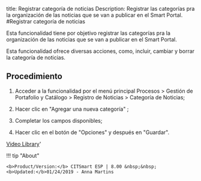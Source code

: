 title: Registrar categoría de noticias
Description: Registrar las categorías pra la organización de las noticias que se van a publicar en el Smart Portal.
#Registrar categoría de noticias


Esta funcionalidad tiene por objetivo registrar las categorías pra la
organización de las noticias que se van a publicar en el Smart Portal.

Esta funcionalidad ofrece diversas acciones, como, incluir, cambiar y borrar la
categoría de noticias.

Procedimiento
----------

1.  Acceder a la funcionalidad por el menú principal Procesos \> Gestión de
    Portafolio y Catálogo \> Registro de Noticias \> Categoría de Noticias;

2.  Hacer clic en "Agregar una nueva categoría" ;

3.  Completar los campos disponibles;

4.  Hacer clic en el botón de "Opciones" y después en "Guardar".


<i class='fa fa-youtube-play  fa-2x' style='color:#97ce17;vertical-align: middle;'> </i> [Video Library](https://www.youtube.com/playlist?list=PLB5qK2uzf2ROUXdrTeH-_n6tXmG4oPtoz)'

!!! tip "About"

    <b>Product/Version:</b> CITSmart ESP | 8.00 &nbsp;&nbsp;
    <b>Updated:</b>01/24/2019 - Anna Martins
